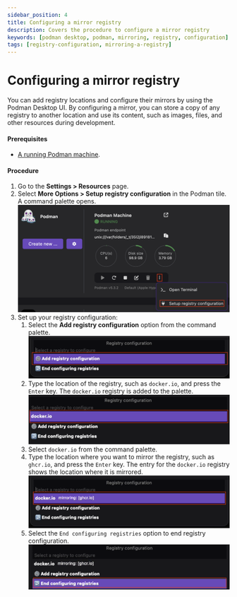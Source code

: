 ```yaml
---
sidebar_position: 4
title: Configuring a mirror registry
description: Covers the procedure to configure a mirror registry
keywords: [podman desktop, podman, mirroring, registry, configuration]
tags: [registry-configuration, mirroring-a-registry]
---
```


# Configuring a mirror registry

You can add registry locations and configure their mirrors by using the Podman Desktop UI. By configuring a mirror, you can store a copy of any registry to another location and use its content, such as images, files, and other resources during development.

#### Prerequisites

- [A running Podman machine](/docs/podman/creating-a-podman-machine).

#### Procedure

1. Go to the **Settings > Resources** page.
1. Select **More Options > Setup registry configuration** in the Podman tile. A command palette opens.
   ![Set up registry configuration](img/setting-up-registry-configuration.png)
1. Set up your registry configuration:
   1. Select the **Add registry configuration** option from the command palette.
      ![adding registry configuration](img/add-registry-configuration.png)
   1. Type the location of the registry, such as `docker.io`, and press the `Enter` key. The `docker.io` registry is added to the palette.
      ![docker.io registry added](img/docker-option-added.png)
   1. Select `docker.io` from the command palette.
   1. Type the location where you want to mirror the registry, such as `ghcr.io`, and press the `Enter` key. The entry for the `docker.io` registry shows the location where it is mirrored.
      ![mirrored registry location](img/mirrored-registry.png)
   1. Select the `End configuring registries` option to end registry configuration.
      ![ending registry configuration](img/end-configuring-registries.png)
